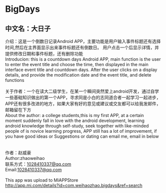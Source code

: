 # BigDays
## 中文名：大日子
介绍：这是一个倒数日记录Android APP，主要功能是用户输入事件标题还有选择时间,然后在主界面显示出来事件标题还有倒数日。
用户点击一个后显示详情，并提供修改日期和事件标题，还有删除功能<br>
Introducion: this is a countdown days  Android APP, main function is the user to enter the event title and choose the time, then displayed in the main interface event title and countdown days.  After the user clicks on a display details, and provide the modification date and the event title, and delete functions <br><br>
关于作者：一个在读大二级学生，在某一个瞬间突然爱上android开发，通过自学一些基础知识做出的第一个APP，寻求同是小白的志同道合者一起学习一起进步，APP还有很多改进的地方，如果大家有好的意见或建议或交友都可以给我发邮件，邮箱留在下方<br>
About the author: a college students,this is my first APP, at a certain moment suddenly fall in love with the android development, learning android knowledge through self-study, seek together with like-minded people of is novice learning progress, APP still has a lot of improvement, if you have good ideas or Suggestions or dating can email me, email in below <br><br><br>
作者：赵威豪<br>
Author:zhaoweihao<br>
联系方式：1028410337@qq.com<br>
Email:1028410337@qq.com<br><br>
This app was upload to MiAPPStore<br>
http://app.mi.com/details?id=com.weihaozhao.bigdays&ref=search

